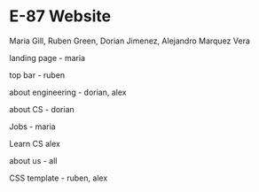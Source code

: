 # E-87 Website

Maria Gill, Ruben Green, Dorian Jimenez, Alejandro Marquez Vera

landing page - maria

top bar - ruben

about engineering - dorian, alex

about CS - dorian

Jobs - maria

Learn CS alex

about us - all

CSS template - ruben, alex
